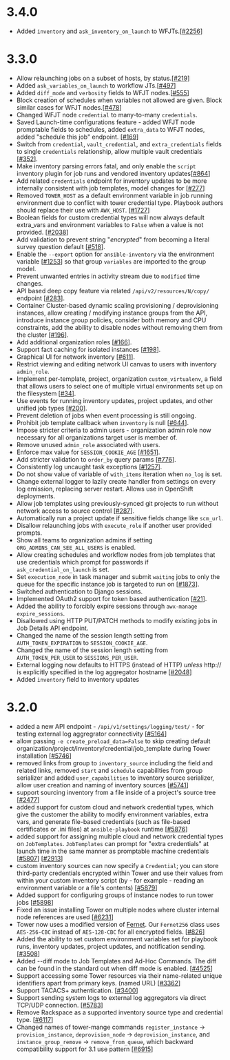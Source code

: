 3.4.0
=====
* Added `inventory` and `ask_inventory_on_launch` to WFJTs.[[#2256](https://github.com/ansible/awx/issues/2256)]

3.3.0
=====
* Allow relaunching jobs on a subset of hosts, by status.[[#219](https://github.com/ansible/awx/issues/219)]
* Added `ask_variables_on_launch` to workflow JTs.[[#497](https://github.com/ansible/awx/issues/497)]
* Added `diff_mode` and `verbosity` fields to WFJT nodes.[[#555](https://github.com/ansible/awx/issues/555)]
* Block creation of schedules when variables not allowed are given.
  Block similar cases for WFJT nodes.[[#478](https://github.com/ansible/awx/issues/478)]
* Changed WFJT node `credential` to many-to-many `credentials`.
* Saved Launch-time configurations feature - added WFJT node promptable fields to schedules,
  added `extra_data` to WFJT nodes, added "schedule this job" endpoint.
  [[#169](https://github.com/ansible/awx/issues/169)]
* Switch from `credential`, `vault_credential`, and `extra_credentials` fields to
  single `credentials` relationship, allow multiple vault credentials [[#352](https://github.com/ansible/awx/issues/352)].
* Make inventory parsing errors fatal, and only enable the `script`
  inventory plugin for job runs and vendored inventory
  updates[[#864](https://github.com/ansible/awx/issues/864)]
* Add related `credentials` endpoint for inventory updates to be more internally
  consistent with job templates, model changes for [[#277](https://github.com/ansible/awx/issues/277)]
* Removed `TOWER_HOST` as a default environment variable in job running environment
  due to conflict with tower credential type. Playbook authors should replace their
  use with `AWX_HOST`. [[#1727](https://github.com/ansible/awx/issues/1727)]
* Boolean fields for custom credential types will now always default extra_vars and
  environment variables to `False` when a value is not provided. [[#2038](https://github.com/ansible/tower/issues/2038)]
* Add validation to prevent string "$encrypted$" from becoming a literal
  survey question default [[#518](https://github.com/ansible/awx/issues/518)].
* Enable the `--export` option for `ansible-inventory` via the environment
  variable [[#1253](https://github.com/ansible/awx/pull/1253)] so that
  group `variables` are imported to the group model.
* Prevent unwanted entries in activity stream due to `modified` time changes.
* API based deep copy feature via related `/api/v2/resources/N/copy/` endpoint
  [[#283](https://github.com/ansible/awx/issues/283)].
* Container Cluster-based dynamic scaling provisioning / deprovisioning instances,
  allow creating / modifying instance groups from the API, introduce instance
  group policies, consider both memory and CPU constraints, add the ability
  to disable nodes without removing them from the cluster
  [[#196](https://github.com/ansible/awx/issues/196)].
* Add additional organization roles [[#166](https://github.com/ansible/awx/issues/166)].
* Support fact caching for isolated instances [[#198](https://github.com/ansible/awx/issues/198)].
* Graphical UI for network inventory [[#611](https://github.com/ansible/awx/issues/611)].
* Restrict viewing and editing network UI canvas to users with inventory `admin_role`.
* Implement per-template, project, organization `custom_virtualenv`, a field that
  allows users to select one of multiple virtual environments set up on the filesystem
  [[#34](https://github.com/ansible/awx/issues/34)].
* Use events for running inventory updates, project updates, and other unified job
  types [[#200](https://github.com/ansible/awx/issues/200)].
* Prevent deletion of jobs when event processing is still ongoing.
* Prohibit job template callback when `inventory` is null
  [[#644](https://github.com/ansible/awx/issues/644)].
* Impose stricter criteria to admin users - organization admin role now
  necessary for all organizations target user is member of.
* Remove unused `admin_role` associated with users.
* Enforce max value for `SESSION_COOKIE_AGE`
  [[#1651](https://github.com/ansible/awx/issues/1651)].
* Add stricter validation to `order_by` query params
  [[#776](https://github.com/ansible/awx/issues/776)].
* Consistently log uncaught task exceptions [[#1257](https://github.com/ansible/awx/issues/1257)].
* Do not show value of variable of `with_items` iteration when `no_log` is set.
* Change external logger to lazily create handler from settings on every log
  emission, replacing server restart. Allows use in OpenShift deployments.
* Allow job templates using previously-synced git projects to run without network
  access to source control [[#287](https://github.com/ansible/awx/issues/287)].
* Automatically run a project update if sensitive fields change like `scm_url`.
* Disallow relaunching jobs with `execute_role` if another user provided prompts.
* Show all teams to organization admins if setting `ORG_ADMINS_CAN_SEE_ALL_USERS` is enabled.
* Allow creating schedules and workflow nodes from job templates that use
  credentials which prompt for passwords if `ask_credential_on_launch` is set.
* Set `execution_node` in task manager and submit `waiting` jobs to only the
  queue for the specific instance job is targeted to run on
  [[#1873](https://github.com/ansible/awx/issues/1873)].
* Switched authentication to Django sessions.
* Implemented OAuth2 support for token based authentication [[#21](https://github.com/ansible/awx/issues/21)].
* Added the ability to forcibly expire sessions through `awx-manage expire_sessions`.
* Disallowed using HTTP PUT/PATCH methods to modify existing jobs in Job Details API endpoint.
* Changed the name of the session length setting from `AUTH_TOKEN_EXPIRATION` to `SESSION_COOKIE_AGE`.
* Changed the name of the session length setting from `AUTH_TOKEN_PER_USER` to `SESSIONS_PER_USER`.
* External logging now defaults to HTTPS (instead of HTTP) *unless* http:// is explicitly specified in the log aggregator hostname [[#2048](https://github.com/ansible/awx/issues/2048)]
* Added `inventory` field to inventory updates

3.2.0
=====
* added a new API endpoint - `/api/v1/settings/logging/test/` - for testing
  external log aggregrator connectivity
  [[#5164](https://github.com/ansible/ansible-tower/issues/5164)]
* allow passing `-e create_preload_data=False` to skip creating default
  organization/project/inventory/credential/job_template during Tower
  installation
  [[#5746](https://github.com/ansible/ansible-tower/issues/5746)]
* removed links from group to `inventory_source` including the field and
  related links, removed `start` and `schedule` capabilities from
  group serializer and added `user_capabilities` to inventory source
  serializer, allow user creation and naming of inventory sources
  [[#5741](https://github.com/ansible/ansible-tower/issues/5741)]
* support sourcing inventory from a file inside of a project's source
  tree [[#2477](https://github.com/ansible/ansible-tower/issues/2477)]
* added support for custom cloud and network credential types, which give the
  customer the ability to modify environment variables, extra vars, and
  generate file-based credentials (such as file-based certificates or .ini
  files) at `ansible-playbook` runtime
  [[#5876](https://github.com/ansible/ansible-tower/issues/5876)]
* added support for assigning multiple cloud and network credential types on
  `JobTemplates`.  ``JobTemplates`` can prompt for "extra credentials" at
  launch time in the same manner as promptable machine credentials
  [[#5807](https://github.com/ansible/ansible-tower/issues/5807)]
  [[#2913](https://github.com/ansible/ansible-tower/issues/2913)]
* custom inventory sources can now specify a ``Credential``; you
  can store third-party credentials encrypted within Tower and use their
  values from within your custom inventory script (by - for example - reading
  an environment variable or a file's contents)
  [[#5879](https://github.com/ansible/ansible-tower/issues/5879)]
* Added support for configuring groups of instance nodes to run tower
  jobs [[#5898](https://github.com/ansible/ansible-tower/issues/5898)]
* Fixed an issue installing Tower on multiple nodes where cluster
  internal node references are used
  [[#6231](https://github.com/ansible/ansible-tower/pull/6231)]
* Tower now uses a modified version of [Fernet](https://github.com/fernet/spec/blob/master/Spec.md).
  Our `Fernet256` class uses `AES-256-CBC` instead of `AES-128-CBC` for all encrypted fields.
  [[#826](https://github.com/ansible/ansible-tower/issues/826)]
* Added the ability to set custom environment variables set for playbook runs,
  inventory updates, project updates, and notification sending.
  [[#3508](https://github.com/ansible/ansible-tower/issues/3508)]
* Added --diff mode to Job Templates and Ad-Hoc Commands.  The diff can be found in the
  standard out when diff mode is enabled.  [[#4525](https://github.com/ansible/ansible-tower/issues/4325)]
* Support accessing some Tower resources via their name-related unique identifiers apart from primary keys.
(named URL) [[#3362](https://github.com/ansible/ansible-tower/issues/3362)]
* Support TACACS+ authentication. [[#3400](https://github.com/ansible/ansible-tower/issues/3400)]
* Support sending system logs to external log aggregators via direct TCP/UDP connection.
[[#5783](https://github.com/ansible/ansible-tower/pull/5783)]
* Remove Rackspace as a supported inventory source type and credential type.
[[#6117](https://github.com/ansible/ansible-tower/pull/6117)]
* Changed names of tower-mange commands `register_instance` -> `provision_instance`,
  `deprovision_node` -> `deprovision_instance`, and `instance_group_remove` -> `remove_from_queue`,
  which backward compatibility support for 3.1 use pattern
  [[#6915](https://github.com/ansible/ansible-tower/issues/6915)]
